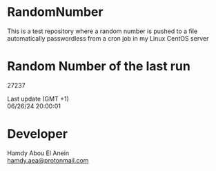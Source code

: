 # RandomNumber    
This is a test repository where a random number is pushed to a file automatically passwordless from a cron job in my Linux CentOS server    
# Random Number of the last run   
27237
      
Last update (GMT +1)    
06/26/24 20:00:01
# Developer    
Hamdy Abou El Anein   
hamdy.aea@protonmail.com
